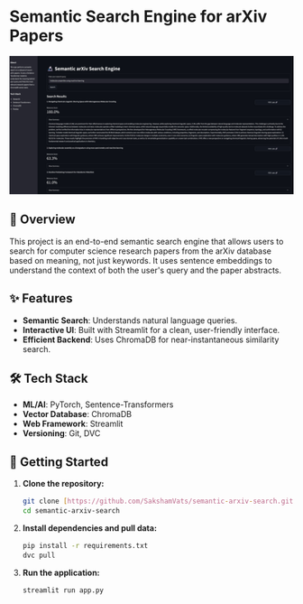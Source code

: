 # Semantic Search Engine for arXiv Papers

![Streamlit App Screenshot](images/app_screenshot.jpg)

## 📖 Overview
This project is an end-to-end semantic search engine that allows users to search for computer science research papers from the arXiv database based on meaning, not just keywords. It uses sentence embeddings to understand the context of both the user's query and the paper abstracts.

## ✨ Features
- **Semantic Search**: Understands natural language queries.
- **Interactive UI**: Built with Streamlit for a clean, user-friendly interface.
- **Efficient Backend**: Uses ChromaDB for near-instantaneous similarity search.

## 🛠️ Tech Stack
- **ML/AI**: PyTorch, Sentence-Transformers
- **Vector Database**: ChromaDB
- **Web Framework**: Streamlit
- **Versioning**: Git, DVC

## 🚀 Getting Started
    
1.  **Clone the repository:**
    ```bash
    git clone [https://github.com/SakshamVats/semantic-arxiv-search.git](https://github.com/SakshamVats/semantic-arxiv-search.git)
    cd semantic-arxiv-search
    ```
2.  **Install dependencies and pull data:**
    ```bash
    pip install -r requirements.txt
    dvc pull
    ```
3.  **Run the application:**
    ```bash
    streamlit run app.py
    ```